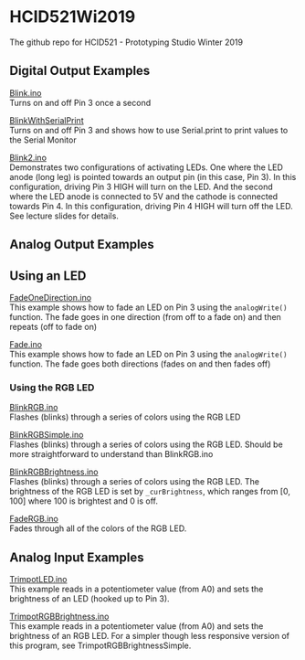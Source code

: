 # HCID521Wi2019
The github repo for HCID521 - Prototyping Studio Winter 2019

## Digital Output Examples
[Blink.ino](https://github.com/jonfroehlich/HCID521Wi2019/blob/master/DemoCode/Lecture03-PhysicalComputing1/Blink/Blink.ino)<br/>
Turns on and off Pin 3 once a second

[BlinkWithSerialPrint](https://github.com/jonfroehlich/HCID521Wi2019/blob/master/DemoCode/Lecture03-PhysicalComputing1/BlinkWithSerialPrint/BlinkWithSerialPrint.ino)<br/>
Turns on and off Pin 3 and shows how to use Serial.print to print values to the Serial Monitor

[Blink2.ino](https://github.com/jonfroehlich/HCID521Wi2019/blob/master/DemoCode/Lecture03-PhysicalComputing1/Blink2/Blink2.ino)<br/>
Demonstrates two configurations of activating LEDs. One where the LED   anode (long leg) is pointed towards an output pin (in this case, Pin 3). In this configuration, driving Pin 3 HIGH will turn on the LED. And the second where the LED anode is connected to 5V and the cathode is connected towards Pin 4. In this configuration, driving Pin 4 HIGH will turn off the LED. See lecture slides for details.

## Analog Output Examples
## Using an LED
[FadeOneDirection.ino](https://github.com/jonfroehlich/HCID521Wi2019/blob/master/DemoCode/Lecture03-PhysicalComputing1/FadeOneDirection/FadeOneDirection.ino)<br/>This example shows how to fade an LED on Pin 3 using the `analogWrite()` function. The fade goes in one direction (from off to a fade on) and then repeats (off to fade on)

[Fade.ino](https://github.com/jonfroehlich/HCID521Wi2019/blob/master/DemoCode/Lecture03-PhysicalComputing1/Fade/Fade.ino)<br/>
This example shows how to fade an LED on Pin 3 using the `analogWrite()` function. The fade goes both directions (fades on and then fades off)

### Using the RGB LED
[BlinkRGB.ino](https://github.com/jonfroehlich/HCID521Wi2019/blob/master/DemoCode/Lecture03-PhysicalComputing1/BlinkRGB/BlinkRGB.ino)<br/>
Flashes (blinks) through a series of colors using the RGB LED

[BlinkRGBSimple.ino](https://github.com/jonfroehlich/HCID521Wi2019/blob/master/DemoCode/Lecture03-PhysicalComputing1/BlinkRGBSimple/BlinkRGBSimple.ino)<br/>
Flashes (blinks) through a series of colors using the RGB LED. Should be more straightforward to understand than BlinkRGB.ino

[BlinkRGBBrightness.ino](https://github.com/jonfroehlich/HCID521Wi2019/blob/master/DemoCode/Lecture03-PhysicalComputing1/BlinkRGBBrightness/BlinkRGBBrightness.ino)<br/>
Flashes (blinks) through a series of colors using the RGB LED. The brightness of the RGB LED is set by `_curBrightness`, which ranges from [0, 100] where 100 is brightest and 0 is off.

[FadeRGB.ino](https://github.com/jonfroehlich/HCID521Wi2019/tree/master/DemoCode/Lecture03-PhysicalComputing1/FadeRGB)<br/>
Fades through all of the colors of the RGB LED.

## Analog Input Examples
[TrimpotLED.ino](https://github.com/jonfroehlich/HCID521Wi2019/blob/master/DemoCode/Lecture03-PhysicalComputing1/TrimpotLED/TrimpotLED.ino)<br/>
This example reads in a potentiometer value (from A0) and sets the brightness of an LED (hooked up to Pin 3).

[TrimpotRGBBrightness.ino](https://github.com/jonfroehlich/HCID521Wi2019/blob/master/DemoCode/Lecture03-PhysicalComputing1/TrimpotRGBBrightness/TrimpotRGBBrightness.ino)<br/>
This example reads in a potentiometer value (from A0) and sets the brightness of an RGB LED. For a simpler though less responsive version of this program, see TrimpotRGBBrightnessSimple.


